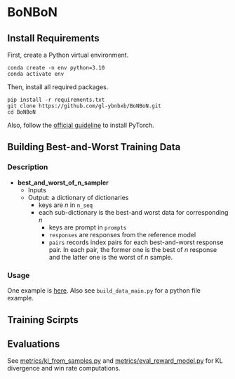 # BoNBoN

## Install Requirements

First, create a Python virtual environment.

```
conda create -n env python=3.10
conda activate env
```

Then, install all required packages.
```
pip install -r requirements.txt
git clone https://github.com/gl-ybnbxb/BoNBoN.git
cd BoNBoN
```
Also, follow the [official guideline](https://pytorch.org/get-started/locally/) to install PyTorch.

## Building Best-and-Worst Training Data

### Description
* **best_and_worst_of_n_sampler**
    * Inputs
    * Output: a dictionary of dictionaries
        * keys are $n$ in `n_seq`
        * each sub-dictionary is the best-and worst data for corresponding $n$
            * keys are prompt in `prompts`
            * `responses` are responses from the reference model
            * `pairs` records index pairs for each best-and-worst response pair. In each pair, the former one is the best of $n$ response and the latter one is the worst of $n$ sample.

### Usage

One example is [here](https://github.com/gl-ybnbxb/BoNBoN). Also see `build_data_main.py` for a python file example.

## Training Scirpts


## Evaluations

See [metrics/kl_from_samples.py](https://github.com/gl-ybnbxb/BoNBoN) and [metrics/eval_reward_model.py](https://github.com/gl-ybnbxb/BoNBoN) for KL divergence and win rate computations.
